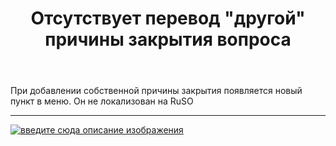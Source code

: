 ﻿---
title: "Отсутствует перевод &quot;другой&quot; причины закрытия вопроса"
se.owner.user_id: 361777
se.owner.display_name: "Евгений"
se.owner.link: "https://ru.meta.stackoverflow.com/users/361777/%d0%95%d0%b2%d0%b3%d0%b5%d0%bd%d0%b8%d0%b9"
se.link: "https://ru.meta.stackoverflow.com/questions/10541/%d0%9e%d1%82%d1%81%d1%83%d1%82%d1%81%d1%82%d0%b2%d1%83%d0%b5%d1%82-%d0%bf%d0%b5%d1%80%d0%b5%d0%b2%d0%be%d0%b4-%d0%b4%d1%80%d1%83%d0%b3%d0%be%d0%b9-%d0%bf%d1%80%d0%b8%d1%87%d0%b8%d0%bd%d1%8b-%d0%b7%d0%b0%d0%ba%d1%80%d1%8b%d1%82%d0%b8%d1%8f-%d0%b2%d0%be%d0%bf%d1%80%d0%be%d1%81%d0%b0"
se.question_id: 10541
se.post_type: question
se.score: 5
---
<p>При добавлении собственной причины закрытия появляется новый пункт в меню. Он не локализован на RuSO</p>
<hr />
<p><a href="https://i.stack.imgur.com/Iyrx3.png" rel="nofollow noreferrer"><img src="https://i.stack.imgur.com/Iyrx3.png" alt="введите сюда описание изображения" /></a></p>
